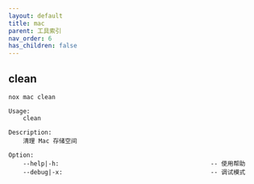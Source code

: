 ```yaml
---
layout: default
title: mac
parent: 工具索引
nav_order: 6
has_children: false
---
```


## clean
`nox mac clean`

```shell
Usage:
    clean

Description:
    清理 Mac 存储空间

Option:
    --help|-h:                                          -- 使用帮助
    --debug|-x:                                         -- 调试模式
```